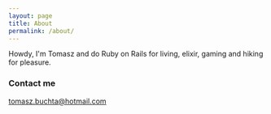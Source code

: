 ```yaml
---
layout: page
title: About
permalink: /about/
---
```


Howdy, I'm Tomasz and do Ruby on Rails for living, elixir, gaming and hiking for pleasure.

### Contact me

[tomasz.buchta@hotmail.com](mailto:tomasz.buchta@hotmail.com)
